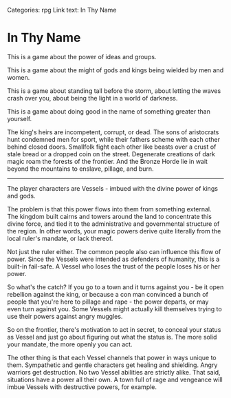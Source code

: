 Categories: rpg
Link text: In Thy Name

# In Thy Name

This is a game about the power of ideas and groups.

This is a game about the might of gods and kings being wielded by men and women.

This is a game about standing tall before the storm, about letting the waves crash over you, about being the light in a world of darkness.

This is a game about doing good in the name of something greater than yourself.

The king's heirs are incompetent, corrupt, or dead.
The sons of aristocrats hunt condemned men for sport, while their fathers scheme with each other behind closed doors.
Smallfolk fight each other like beasts over a crust of stale bread or a dropped coin on the street.
Degenerate creations of dark magic roam the forests of the frontier.
And the Bronze Horde lie in wait beyond the mountains to enslave, pillage, and burn.

----

The player characters are Vessels - imbued with the divine power of kings and gods.

The problem is that this power flows into them from something external.
The kingdom built cairns and towers around the land to concentrate this divine force,
and tied it to the administrative and governmental structure of the region.
In other words, your magic powers derive quite literally from the local ruler's mandate, or lack thereof.

Not just the ruler either. The common people also can influence this flow of power.
Since the Vessels were intended as defenders of humanity, this is a built-in fail-safe.
A Vessel who loses the trust of the people loses his or her power.

So what's the catch? If you go to a town and it turns against you - be it open rebellion against the king,
or because a con man convinced a bunch of people that you're here to pillage and rape - the power departs, or may even turn against you.
Some Vessels might actually kill themselves trying to use their powers against angry muggles.

So on the frontier, there's motivation to act in secret, to conceal your status as Vessel and just go about figuring out what the status is.
The more solid your mandate, the more openly you can act.

The other thing is that each Vessel channels that power in ways unique to them.
Sympathetic and gentle characters get healing and shielding. Angry warriors get destruction.
No two Vessel abilities are strictly alike. That said, situations have a power all their own.
A town full of rage and vengeance will imbue Vessels with destructive powers, for example.﻿